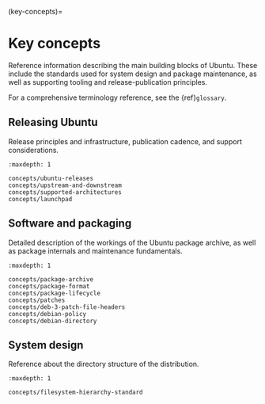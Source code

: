 (key-concepts)=
# Key concepts

Reference information describing the main building blocks of Ubuntu. These include the standards used for system design and package maintenance, as well as supporting tooling and release-publication principles.

For a comprehensive terminology reference, see the {ref}`glossary`.


## Releasing Ubuntu

Release principles and infrastructure, publication cadence, and support considerations.

```{toctree}
:maxdepth: 1

concepts/ubuntu-releases
concepts/upstream-and-downstream
concepts/supported-architectures
concepts/launchpad
```

## Software and packaging

Detailed description of the workings of the Ubuntu package archive, as well as package internals and maintenance fundamentals.

```{toctree}
:maxdepth: 1

concepts/package-archive
concepts/package-format
concepts/package-lifecycle
concepts/patches
concepts/deb-3-patch-file-headers
concepts/debian-policy
concepts/debian-directory
```

## System design

Reference about the directory structure of the distribution.

```{toctree}
:maxdepth: 1

concepts/filesystem-hierarchy-standard
```
